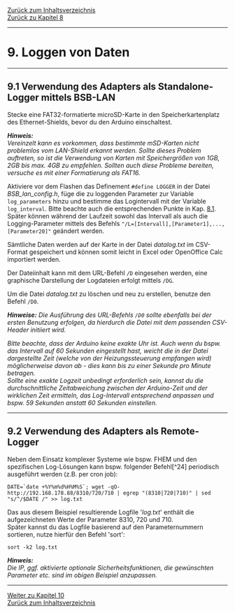 [Zurück zum Inhaltsverzeichnis](inhaltsverzeichnis.md)  
[Zurück zu Kapitel 8](kap08.md)    
    
---
    

    
# 9. Loggen von Daten #  
    
---
    
## 9.1 Verwendung des Adapters als Standalone-Logger mittels BSB-LAN ##

Stecke eine FAT32-formatierte microSD-Karte in den
Speicherkartenplatz des Ethernet-Shields, bevor du den Arduino
einschaltest.  
    
***Hinweis:***  
*Vereinzelt kann es vorkommen, dass bestimmte mSD-Karten nicht 
problemlos vom LAN-Shield erkannt werden. Sollte dieses 
Problem auftreten, so ist die Verwendung von Karten mit Speichergrößen 
von 1GB, 2GB bis max. 4GB zu empfehlen. Sollten auch diese Probleme 
bereiten, versuche es mit einer Formatierung als FAT16.*  
    
Aktiviere vor dem Flashen das Definement `#define LOGGER` in der Datei
*BSB\_lan\_config.h*, füge die zu loggenden Parameter zur Variable
`log_parameters` hinzu und bestimme das Logintervall mit der Variable
`log_interval`. Bitte beachte auch die entsprechenden Punkte in Kap. [8.1](kap08.md#81-auflistung-und-beschreibung-der-url-befehle).
Später können während der Laufzeit sowohl das Intervall als auch die
Logging-Parameter mittels des Befehls
`"/L=[Intervall],[Parameter1],...,[Parameter20]"` geändert
werden.

Sämtliche Daten werden auf der Karte in der Datei *datalog.txt* im
CSV-Format gespeichert und können somit leicht in Excel oder OpenOffice
Calc importiert werden.  

Der Dateiinhalt kann mit dem URL-Befehl `/D` eingesehen werden, eine
graphische Darstellung der Logdateien erfolgt mittels `/DG`.  

Um die Datei *datalog.txt* zu löschen und neu zu erstellen, benutze den
Befehl `/D0`.  
    
***Hinweise:***
*Die Ausführung des URL-Befehls `/D0` sollte ebenfalls bei der ersten Benutzung erfolgen,
da hierdurch die Datei mit dem passenden CSV-Header initiiert wird.*

*Bitte beachte, dass der Arduino keine exakte Uhr ist. Auch wenn du bspw.
das Intervall auf 60 Sekunden eingestellt hast, weicht die in der Datei
dargestellte Zeit (welche von der Heizungssteuerung empfangen wird)
möglicherweise davon ab - dies kann bis zu einer Sekunde pro Minute
betragen.  
Sollte eine exakte Logzeit unbedingt erforderlich sein, kannst du die
durchschnittliche Zeitabweichung zwischen der Arduino-Zeit und der
wirklichen Zeit ermitteln, das Log-Intervall entsprechend anpassen und
bspw. 59 Sekunden anstatt 60 Sekunden einstellen.*  
    
---
    
## 9.2 Verwendung des Adapters als Remote-Logger ##

Neben dem Einsatz komplexer Systeme wie bspw. FHEM und den spezifischen
Log-Lösungen kann bspw. folgender Befehl[^24] periodisch ausgeführt
werden (z.B. per cron job):
    
```
DATE=`date +%Y%m%d%H%M%S`; wget -qO- http://192.168.178.88/8310/720/710 | egrep "(8310|720|710)" | sed "s/^/$DATE /" >> log.txt  
```
    
Das aus diesem Beispiel resultierende Logfile \'*log.txt*\' enthält die
aufgezeichneten Werte der Parameter 8310, 720 und 710.\
Später kannst du das Logfile basierend auf den Parameternummern
sortieren, nutze hierfür den Befehl \'sort\':

`sort -k2 log.txt`  
    
***Hinweis:***  
*Die IP, ggf. aktivierte optionale Sicherheitsfunktionen, die gewünschten 
Parameter etc. sind im obigen Beispiel anzupassen.*  
    
       
    
---
    

[Weiter zu Kapitel 10](kap10.md)      
[Zurück zum Inhaltsverzeichnis](inhaltsverzeichnis.md)  


